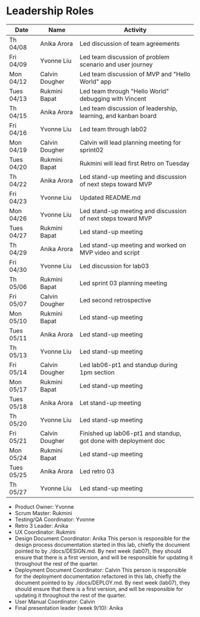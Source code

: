 # Leadership Roles 

| Date      | Name              | Activity                                                           |
|-----------|-------------------|--------------------------------------------------------            |
| Th 04/08  | Anika Arora       | Led discussion of team agreements                                  | 
| Fri 04/09 | Yvonne Liu        | Led team discussion of problem scenario and user journey           | 
| Mon 04/12 | Calvin Dougher    | Led team discussion of MVP and "Hello World" app                   | 
| Tues 04/13| Rukmini Bapat     | Led team through "Hello World" debugging with Vincent              | 
| Th 04/15  | Anika Arora       | Led team discussion of leadership, learning, and kanban board      | 
| Fri 04/16 | Yvonne Liu        | Led team through lab02                                             | 
| Mon 04/19 | Calvin Dougher    | Calvin will lead planning meeting for sprint02                     | 
| Tues 04/20| Rukmini Bapat     | Rukmini will lead first Retro on Tuesday                           | 
| Th 04/22  | Anika Arora       | Led stand-up meeting and discussion of next steps toward MVP       | 
| Fri 04/23 | Yvonne Liu        | Updated README.md                                                  | 
| Mon 04/26 | Yvonne Liu        | Led stand-up meeting and discussion of next steps toward MVP       | 
| Tues 04/27| Rukmini Bapat     | Led stand-up meeting                                               | 
| Th 04/29  | Anika Arora       | Led stand-up meeting and worked on MVP video and script            | 
| Fri 04/30 | Yvonne Liu        | Led discussion for lab03                                           | 
| Th 05/06  | Rukmini Bapat     | Led sprint 03 planning meeting                                     | 
| Fri 05/07 | Calvin Dougher    | Led second retrospective                                           | 
| Mon 05/10 | Rukmini Bapat     | Led stand-up meeting                                               | 
| Tues 05/11| Anika Arora       | Led stand-up meeting                                               | 
| Th 05/13  | Yvonne Liu        | Led stand-up meeting                                               |
| Fri 05/14 | Calvin Dougher    | Led lab06-pt1 and standup during 1pm section                       |
| Mon 05/17 | Rukmini Bapat     | Led stand-up meeting                                               | 
| Tues 05/18| Anika Arora       | Let stand-up meeting                                               | 
| Th 05/20  | Yvonne Liu        | Led stand-up meeting                                               |
| Fri 05/21 | Calvin Dougher    | Finished up lab06-pt1 and standup, got done with deployment doc    |
| Mon 05/24 | Rukmini Bapat     | Led stand-up meeting                                               | 
| Tues 05/25| Anika Arora       | Led retro 03                                                       | 
| Th 05/27  | Yvonne Liu        | Led stand-up meeting                                               |


* Product Owner: Yvonne
* Scrum Master: Rukmini
* Testing/QA Coordinator: Yvonne
* Retro 3 Leader: Anika
* UX Coordinator: Rukmini
* Design Document Coordinator: Anika This person is responsible for the design process documentation started in this lab, chiefly the document pointed to by ./docs/DESIGN.md. By next week (lab07), they should ensure that there is a first version, and will be responsible for updating it throughout the rest of the quarter.
* Deployment Document Coordinator: Calvin This person is responsible for the deployment documentation refactored in this lab, chiefly the document pointed to by ./docs/DEPLOY.md. By next week (lab07), they should ensure that there is a first version, and will be responsible for updating it throughout the rest of the quarter.
* User Manual Coordinator: Calvin
* Final presentation leader (week 9/10): Anika
